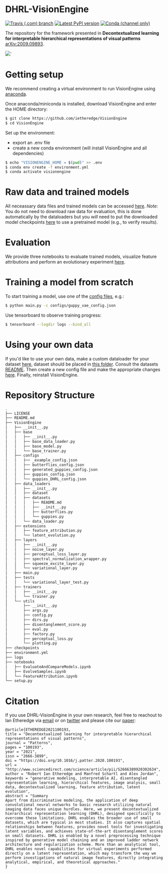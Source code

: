 # DHRL-VisionEngine
[![Travis (.com) branch](https://img.shields.io/travis/com/ietheredge/VisionEngine/master?logo=travis)](https://travis-ci.com/ietheredge/VisionEngine)
[![Latest PyPI version](https://img.shields.io/pypi/v/VisionEngine?color=blue&logo=pypi)](https://pypi.org/project/VisionEngine)
[![Conda (channel only)](https://img.shields.io/conda/vn/ietheredge/visionengine?color=blue&label=Anaconda%20Cloud&logo=Anaconda)](https://anaconda.org/ietheredge/visionengine)

The repository for the framework presented in **Decontextualized learning for interpretable hierarchical representations of visual patterns** [arXiv:2009.09893](https://arxiv.org/abs/2009.09893).

![](../assets/Overview.png?raw=true)`

# Getting setup
We recommend creating a virtual environment to run VisionEngine using [anaconda](https://docs.anaconda.com/anaconda/user-guide/getting-started/?gclid=EAIaIQobChMIi5mM5-Hd5wIVhsjeCh1B_AheEAAYASAAEgJ-8PD_BwE).

Once anaconda/miniconda is installed, download VisionEngine and enter the HOME directory:

```bash
$ git clone https://github.com/ietheredge/VisionEngine
$ cd VisionEngine
```

Set up the environment: 
- export an .env file
- create a new conda environment (will install VisionEngine and all dependencies)

```bash
$ echo "VISIONENGINE_HOME = $(pwd)" >> .env
$ conda env create -f environment.yml
$ conda activate visionengine
```

# Raw data and trained models

All neceassary data files and trained models can be accessed [here](https://owncloud.gwdg.de/index.php/s/u6RQq20x1MHePl3).
*Note:* You do not need to download raw data for evaluation, this is done automatically by the dataloaders but you *will* need to put the downloaded model checkpoints [here](https://github.com/ietheredge/VisionEngine/tree/master/checkpoints) to use a pretrained model (e.g., to verify results).

# Evaluation

We provide three notebooks to evaluate trained models, visualize feature attributions and perform an evolutionary experiment [here](https://github.com/ietheredge/VisionEngine/tree/master/notebooks).

# Training a model from scratch

To start training a model, use one of the [config files](https://github.com/ietheredge/VisionEngine/tree/master/VisionEngine/configs), e.g.: 

```bash
$ python main.py -c configs/guppy_vae_config.json
```

Use tensorboard to observe training progress:

```bash
$ tensorboard --logdir logs --bind_all
```

# Using your own data

If you'd like to use your own data, make a custom dataloader for your dataset [here](https://github.com/ietheredge/VisionEngine/tree/master/VisionEngine/data_loaders), dataset should be placed in [this folder](https://github.com/ietheredge/VisionEngine/tree/master/VisionEngine/data_loaders/datasets). Consult the datasets [README](https://github.com/ietheredge/VisionEngine/tree/master/VisionEngine/data_loaders/datasets/README.md). Then create a new config file and make the appropriate changes [here](https://github.com/ietheredge/VisionEngine/tree/master/VisionEngine/configs). Finally, reinstall VisionEngine.

# Repository Structure

```bash
.
├── LICENSE
├── README.md
├── VisionEngine
│   ├── __init__.py
│   ├── base
│   │   ├── __init__.py
│   │   ├── base_data_loader.py
│   │   ├── base_model.py
│   │   └── base_trainer.py
│   ├── configs
│   │   ├── _example_config.json
│   │   ├── butterflies_config.json
│   │   ├── generated_guppies_config.json
│   │   ├── guppies_config.json
│   │   └── guppies_DHRL_config.json
│   ├── data_loaders
│   │   ├── __init__.py
│   │   ├── dataset
│   │   ├── datasets
│   │   │   ├── README.md
│   │   │   ├── __init__.py
│   │   │   ├── butterflies.py
│   │   │   └── guppies.py
│   │   └── data_loader.py
│   ├── extensions
│   │   ├── feature_attribution.py
│   │   └── latent_evolution.py
│   ├── layers
│   │   ├── __init__.py
│   │   ├── noise_layer.py
│   │   ├── perceptual_loss_layer.py
│   │   ├── spectral_normalization_wrapper.py
│   │   ├── squeeze_excite_layer.py
│   │   └── variational_layer.py
│   ├── main.py
│   ├── tests
│   │   └── variational_layer_test.py
│   ├── trainers
│   │   ├── __init__.py
│   │   └── trainer.py
│   └── utils
│       ├── __init__.py
│       ├── args.py
│       ├── config.py
│       ├── dirs.py
│       ├── disentanglement_score.py
│       ├── eval.py
│       ├── factory.py
│       ├── perceptual_loss.py
│       └── plotting.py
├── checkpoints
├── environment.yml
├── logs
├── notebooks
│   ├── EvaluateAndCompareModels.ipynb
│   ├── EvolveSamples.ipynb
│   └── FeatureAttribution.ipynb
└── setup.py
```

# Citation

If you use DHRL-VisionEngine in your own research, feel free to reachout to Ian Etheredge via [email](mailto:rianetheredge@gmail.com?subject=DHRL-VisionEngine) or on [twitter](https://twitter.com/ian_etheredge) and please cite our [paper](https://www.cell.com/patterns/pdfExtended/S2666-3899(20)30263-4):

```
@article{ETHEREDGE2021100193,
title = "Decontextualized learning for interpretable hierarchical representations of visual patterns",
journal = "Patterns",
pages = "100193",
year = "2021",
issn = "2666-3899",
doi = "https://doi.org/10.1016/j.patter.2020.100193",
url = "http://www.sciencedirect.com/science/article/pii/S2666389920302634",
author = "Robert Ian Etheredge and Manfred Schartl and Alex Jordan",
keywords = "generative modeling, interpretable AI, disentangled representation learning, hierarchical features, image analysis, small data, decontextualized learning, feature attribution, latent evolution",
abstract = "Summary
Apart from discriminative modeling, the application of deep convolutional neural networks to basic research utilizing natural imaging data faces unique hurdles. Here, we present decontextualized hierarchical representation learning (DHRL), designed specifically to overcome these limitations. DHRL enables the broader use of small datasets, which are typical in most studies. It also captures spatial relationships between features, provides novel tools for investigating latent variables, and achieves state-of-the-art disentanglement scores on small datasets. DHRL is enabled by a novel preprocessing technique inspired by generative model chaining and an improved ladder network architecture and regularization scheme. More than an analytical tool, DHRL enables novel capabilities for virtual experiments performed directly on a latent representation, which may transform the way we perform investigations of natural image features, directly integrating analytical, empirical, and theoretical approaches."
}
```
